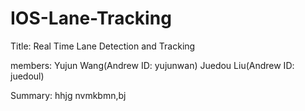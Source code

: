 # IOS-Lane-Tracking

Title: Real Time Lane Detection and Tracking

members: Yujun Wang(Andrew ID: yujunwan) Juedou Liu(Andrew ID: juedoul)
      
Summary:
hhjg
  nvmkbmn,bj
  
